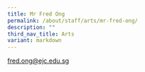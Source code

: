 ```yaml
---
title: Mr Fred Ong
permalink: /about/staff/arts/mr-fred-ong/
description: ""
third_nav_title: Arts
variant: markdown
---
```



[fred.ong@ejc.edu.sg](mailto:fred.ong@ejc.edu.sg)